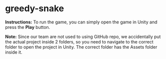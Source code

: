 # greedy-snake

**Instructions:** To run the game, you can simply open the game in Unity and press the **Play** button.

**Note:** Since our team are not used to using GitHub repo, we accidentally put the actual project inside 2 folders, so you need to navigate to the correct folder to open the project in Unity. The correct folder has the Assets folder inside it.
